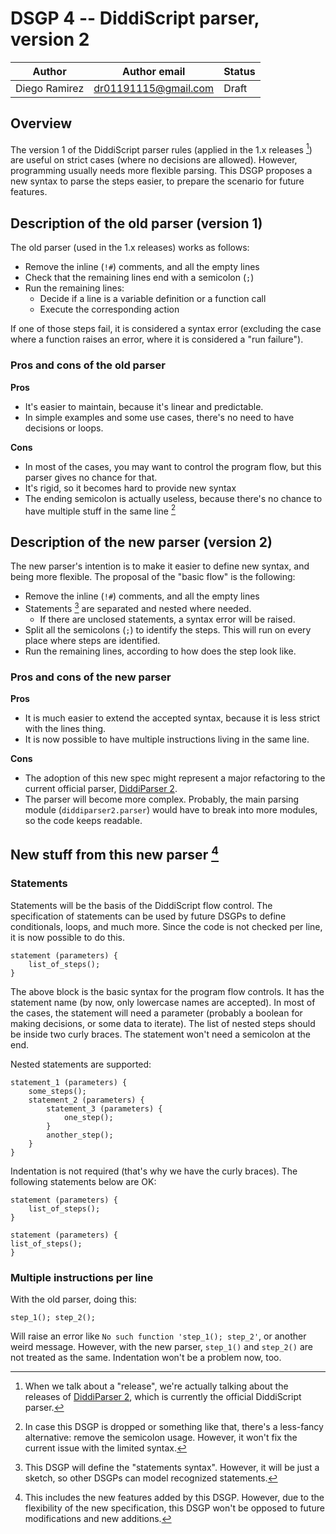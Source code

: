 # DSGP 4 -- DiddiScript parser, version 2

| Author        | Author email         | Status   |
|---------------|----------------------|----------|
| Diego Ramirez | dr01191115@gmail.com | Draft    |

## Overview

The version 1 of the DiddiScript parser rules (applied in the 1.x releases [^1]) are useful on strict cases (where
no decisions are allowed). However, programming usually needs more flexible parsing. This DSGP proposes a new syntax to
parse the steps easier, to prepare the scenario for future features.

## Description of the old parser (version 1)

The old parser (used in the 1.x releases) works as follows:

- Remove the inline (`!#`) comments, and all the empty lines
- Check that the remaining lines end with a semicolon (`;`)
- Run the remaining lines:
  - Decide if a line is a variable definition or a function call
  - Execute the corresponding action

If one of those steps fail, it is considered a syntax error (excluding the case where a function raises an error, where it
is considered a "run failure").

### Pros and cons of the old parser

**Pros**

  - It's easier to maintain, because it's linear and predictable.
  - In simple examples and some use cases, there's no need to have decisions or loops.

**Cons**
  - In most of the cases, you may want to control the program flow, but this parser gives no chance for that.
  - It's rigid, so it becomes hard to provide new syntax
  - The ending semicolon is actually useless, because there's no chance to have multiple stuff in the same line [^2]

## Description of the new parser (version 2)

The new parser's intention is to make it easier to define new syntax, and being more flexible. The proposal of the "basic
flow" is the following:

- Remove the inline (`!#`) comments, and all the empty lines
- Statements [^3] are separated and nested where needed.
  - If there are unclosed statements, a syntax error will be raised.
- Split all the semicolons (`;`) to identify the steps. This will run on every place where steps are identified.
- Run the remaining lines, according to how does the step look like.

### Pros and cons of the new parser

**Pros**

  - It is much easier to extend the accepted syntax, because it is less strict with the lines thing.
  - It is now possible to have multiple instructions living in the same line.

**Cons**

  - The adoption of this new spec might represent a major refactoring to the current official parser, [DiddiParser 2][1].
  - The parser will become more complex. Probably, the main parsing module (`diddiparser2.parser`) would have to break
    into more modules, so the code keeps readable.

## New stuff from this new parser [^4]

### Statements

Statements will be the basis of the DiddiScript flow control. The specification of statements can be used by future DSGPs
to define conditionals, loops, and much more. Since the code is not checked per line, it is now possible to do this.

```
statement (parameters) {
    list_of_steps();
}
```

The above block is the basic syntax for the program flow controls. It has the statement name (by now, only lowercase
names are accepted). In most of the cases, the statement will need a parameter (probably a boolean for making decisions,
or some data to iterate). The list of nested steps should be inside two curly braces. The statement won't need a semicolon
at the end.

Nested statements are supported:

```
statement_1 (parameters) {
    some_steps();
    statement_2 (parameters) {
        statement_3 (parameters) {
            one_step();
        }
        another_step();
    }
}
```

Indentation is not required (that's why we have the curly braces). The following statements below are OK:

```
statement (parameters) {
    list_of_steps();
}

statement (parameters) {
list_of_steps();
}
```

### Multiple instructions per line

With the old parser, doing this:

```
step_1(); step_2();
```

Will raise an error like `No such function 'step_1(); step_2'`, or another weird message. However, with the new parser,
`step_1()` and `step_2()` are not treated as the same. Indentation won't be a problem now, too.

[^1]: When we talk about a "release", we're actually talking about the releases of [DiddiParser 2][1],
      which is currently the official DiddiScript parser.
[^2]: In case this DSGP is dropped or something like that, there's a less-fancy alternative: remove the semicolon usage. However, it won't fix
      the current issue with the limited syntax.
[^3]: This DSGP will define the "statements syntax". However, it will be just a sketch, so other DSGPs can model recognized statements.
[^4]: This includes the new features added by this DSGP. However, due to the flexibility of the new specification, this DSGP won't be opposed to
      future modifications and new additions.

[1]: https://github.com/DiddiLeija/diddiparser2
